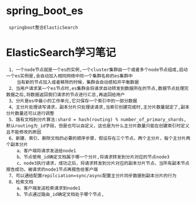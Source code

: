 # spring_boot_es

     springboot整合ElasticSearch

# ElasticSearch学习笔记

     1、一个node节点就是一个es的实例,一个cluster集群由一个或者多个node节点组成,启动一个es实例是,会自动加入相同网络中同一个集群名称的es集群中
     	当有新的节点加入或者移除的时候，集群会自动感知并平衡数据
     2、当用户请求某一个es节点时,es集群会将请求自动转发到数据所在的节点,数据节点处理完数据之后,将数据返回我们请求的节点进行汇总,再返回给用户
     3、分片是es中最小的工作单元,它只保存一个索引中的一部分数据
     4、主分片处理读写请求，副本分片只处理读请求,当索引创建完成时,主分片数量就定了,副本分片数量还可以进行调整
     5、路有文档到分片算法:shard = hash(routing) % number_of_primary_shards, 默认routing为_id字段，但是也可以自定义，这也是为什么主分片数量只能在创建索引时定义且不能修改的原因
     6、新建、索引、删除文档的必要的顺序步骤，假设存在三个节点，两个主分片，每个主分片两个副本分片
     	a、客户端将请求发送给node1
     	b、节点使用_id确定文档属于哪一个分片,将请求转发到分片对应的节点node3
     	c、node3执行请求，成功之后，将请求转发到分片对应的副本分片节点，当所有副本节点报告成功，被请求的node1节点再报告给客户端
     7、可以通给配置repilciation=sync/async配置主分片同步数据到副本分片的行为
     8、检索文档
     	a、客户端发送检索请求到node1
     	b、节点通过路由_id确定文档处于哪个节点,
     